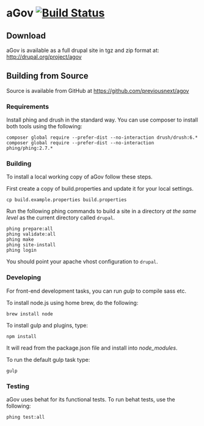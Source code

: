 # aGov [![Build Status](https://travis-ci.org/previousnext/agov.svg?branch=2.x)](https://travis-ci.org/previousnext/agov)

## Download

aGov is available as a full drupal site in tgz and zip format at: http://drupal.org/project/agov

## Building from Source

Source is available from GitHub at https://github.com/previousnext/agov

### Requirements

Install phing and drush in the standard way. You can use composer to install both
tools using the following:

```
composer global require --prefer-dist --no-interaction drush/drush:6.*
composer global require --prefer-dist --no-interaction phing/phing:2.7.*
```

### Building
To install a local working copy of aGov follow these steps.

First create a copy of build.properties and update it for your local settings.

```
cp build.example.properties build.properties
```

Run the following phing commands to build a site in a directory _at the same level_
as the current directory called `drupal`.

```
phing prepare:all
phing validate:all
phing make
phing site-install
phing login
```

You should point your apache vhost configuration to `drupal`.

### Developing

For front-end development tasks, you can run _gulp_ to compile sass etc.

To install node.js using home brew, do the following:

```
brew install node
```

To install gulp and plugins, type:

```
npm install
```

It will read from the package.json file and install into _node_modules_.

To run the default gulp task type:

```
gulp
```

### Testing

aGov uses behat for its functional tests. To run behat tests, use the following:

```
phing test:all
```
